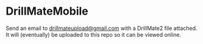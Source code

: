 # DrillMateMobile

Send an email to drillmateupload@gmail.com with a DrillMate2 file attached. It will (eventually) be uploaded to this repo so it can be viewed online.
